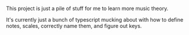 This project is just a pile of stuff for me to learn more music theory.

It's currently just a bunch of typescript mucking about with how 
to define notes, scales, correctly name them, and figure out keys. 
